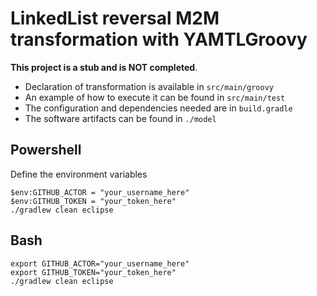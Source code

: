 # LinkedList reversal M2M transformation with YAMTLGroovy

**This project is a stub and is NOT completed**.

* Declaration of transformation is available in `src/main/groovy`
* An example of how to execute it can be found in `src/main/test`
* The configuration and dependencies needed are in `build.gradle`
* The software artifacts can be found in `./model`

## Powershell

Define the environment variables

```
$env:GITHUB_ACTOR = "your_username_here"
$env:GITHUB_TOKEN = "your_token_here"
./gradlew clean eclipse
```

## Bash

```
export GITHUB_ACTOR="your_username_here"
export GITHUB_TOKEN="your_token_here"
./gradlew clean eclipse
```